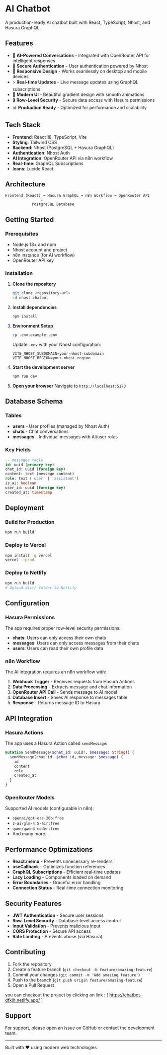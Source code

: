 # AI Chatbot

A production-ready AI chatbot built with React, TypeScript, Nhost, and Hasura GraphQL.

## Features

- 🤖 **AI-Powered Conversations** - Integrated with OpenRouter API for intelligent responses
- 🔐 **Secure Authentication** - User authentication powered by Nhost
- 📱 **Responsive Design** - Works seamlessly on desktop and mobile devices
- ⚡ **Real-time Updates** - Live message updates using GraphQL subscriptions
- 🎨 **Modern UI** - Beautiful gradient design with smooth animations
- 🔒 **Row-Level Security** - Secure data access with Hasura permissions
- 📊 **Production Ready** - Optimized for performance and scalability

## Tech Stack

- **Frontend**: React 18, TypeScript, Vite
- **Styling**: Tailwind CSS
- **Backend**: Nhost (PostgreSQL + Hasura GraphQL)
- **Authentication**: Nhost Auth
- **AI Integration**: OpenRouter API via n8n workflow
- **Real-time**: GraphQL Subscriptions
- **Icons**: Lucide React

## Architecture

```
Frontend (React) → Hasura GraphQL → n8n Workflow → OpenRouter API
                ↓
            PostgreSQL Database
```

## Getting Started

### Prerequisites

- Node.js 18+ and npm
- Nhost account and project
- n8n instance (for AI workflow)
- OpenRouter API key

### Installation

1. **Clone the repository**
   ```bash
   git clone <repository-url>
   cd nhost-chatbot
   ```

2. **Install dependencies**
   ```bash
   npm install
   ```

3. **Environment Setup**
   ```bash
   cp .env.example .env
   ```
   
   Update `.env` with your Nhost configuration:
   ```env
   VITE_NHOST_SUBDOMAIN=your-nhost-subdomain
   VITE_NHOST_REGION=your-nhost-region
   ```

4. **Start the development server**
   ```bash
   npm run dev
   ```

5. **Open your browser**
   Navigate to `http://localhost:5173`

## Database Schema

### Tables

- **users** - User profiles (managed by Nhost Auth)
- **chats** - Chat conversations
- **messages** - Individual messages with AI/user roles

### Key Fields

```sql
-- messages table
id: uuid (primary key)
chat_id: uuid (foreign key)
content: text (message content)
role: text ('user' | 'assistant')
is_ai: boolean
user_id: uuid (foreign key)
created_at: timestamp
```

## Deployment

### Build for Production

```bash
npm run build
```

### Deploy to Vercel

```bash
npm install -g vercel
vercel --prod
```

### Deploy to Netlify

```bash
npm run build
# Upload dist/ folder to Netlify
```

## Configuration

### Hasura Permissions

The app requires proper row-level security permissions:

- **chats**: Users can only access their own chats
- **messages**: Users can only access messages from their chats
- **users**: Users can read their own profile data

### n8n Workflow

The AI integration requires an n8n workflow with:

1. **Webhook Trigger** - Receives requests from Hasura Actions
2. **Data Processing** - Extracts message and chat information
3. **OpenRouter API Call** - Sends message to AI model
4. **Database Insert** - Saves AI response to messages table
5. **Response** - Returns message ID to Hasura

## API Integration

### Hasura Actions

The app uses a Hasura Action called `sendMessage`:

```graphql
mutation SendMessage($chat_id: uuid!, $message: String!) {
  sendMessage(chat_id: $chat_id, message: $message) {
    id
    content
    role
    created_at
  }
}
```

### OpenRouter Models

Supported AI models (configurable in n8n):
- `openai/gpt-oss-20b:free`
- `z-ai/glm-4.5-air:free`
- `qwen/qwen3-coder:free`
- And many more...

## Performance Optimizations

- **React.memo** - Prevents unnecessary re-renders
- **useCallback** - Optimizes function references
- **GraphQL Subscriptions** - Efficient real-time updates
- **Lazy Loading** - Components loaded on demand
- **Error Boundaries** - Graceful error handling
- **Connection Status** - Real-time connection monitoring

## Security Features

- **JWT Authentication** - Secure user sessions
- **Row-Level Security** - Database-level access control
- **Input Validation** - Prevents malicious input
- **CORS Protection** - Secure API access
- **Rate Limiting** - Prevents abuse (via Hasura)

## Contributing

1. Fork the repository
2. Create a feature branch (`git checkout -b feature/amazing-feature`)
3. Commit your changes (`git commit -m 'Add amazing feature'`)
4. Push to the branch (`git push origin feature/amazing-feature`)
5. Open a Pull Request

you can checkout the project by clicking on link : [ https://chatbot-dfkjh.netlify.app/ ]

## Support

For support, please open an issue on GitHub or contact the development team.

---

Built with ❤️ using modern web technologies
